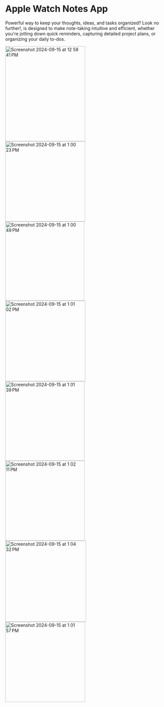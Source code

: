# Apple Watch Notes App 
Powerful way to keep your thoughts, ideas, and tasks organized? Look no further!, is designed to make note-taking intuitive and efficient, whether you're jotting down quick reminders, capturing detailed project plans, or organizing your daily to-dos.


<img width="253" height = "300" alt="Screenshot 2024-09-15 at 12 59 41 PM" src="https://github.com/user-attachments/assets/7cc60d4d-49ab-447a-89a3-d51c5e1df194">

<img width="253" alt="Screenshot 2024-09-15 at 1 00 23 PM" src="https://github.com/user-attachments/assets/8044692c-c2e9-4eb3-978f-4b7105fb132e">

<img width="250" alt="Screenshot 2024-09-15 at 1 00 49 PM" src="https://github.com/user-attachments/assets/e1ceff82-e5a4-4a81-9430-0c53cafddea5">

<img width="254" alt="Screenshot 2024-09-15 at 1 01 02 PM" src="https://github.com/user-attachments/assets/a9b939bf-d86d-4b63-b5a3-b0cf4567121e">

<img width="251" alt="Screenshot 2024-09-15 at 1 01 39 PM" src="https://github.com/user-attachments/assets/bc1e171a-d2a3-45b5-8ea8-c379967153a1">

<img width="252" alt="Screenshot 2024-09-15 at 1 02 11 PM" src="https://github.com/user-attachments/assets/b4822b28-f68a-4d50-b2ec-6376ef591067">

<img width="256" alt="Screenshot 2024-09-15 at 1 04 32 PM" src="https://github.com/user-attachments/assets/7fcad397-e703-4b18-af1f-dc95b52d865c">

<img width="253" alt="Screenshot 2024-09-15 at 1 01 57 PM" src="https://github.com/user-attachments/assets/a11df5d2-c173-46a0-92c2-b558aa115883">
